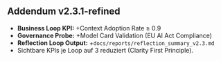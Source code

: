 ## Addendum v2.3.1-refined
- **Business Loop KPI:** +Context Adoption Rate ≥ 0.9
- **Governance Probe:** +Model Card Validation (EU AI Act Compliance)
- **Reflection Loop Output:** +`docs/reports/reflection_summary_v2.3.md`
- Sichtbare KPIs je Loop auf 3 reduziert (Clarity First Principle).
